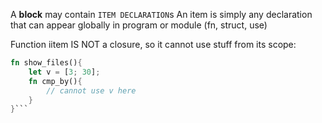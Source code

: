 A **block** may contain `ITEM DECLARATION`s 
An item is simply any declaration that can appear globally in program or module (fn, struct, use)


Function iitem IS NOT a closure, so it cannot use stuff from its scope:

```rust
fn show_files(){
	let v = [3; 30];
	fn cmp_by(){
		// cannot use v here
	}
}```
